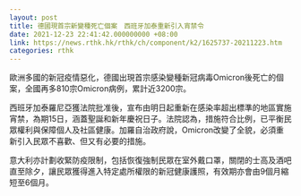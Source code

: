 ```yaml
---
layout: post
title: 德國現首宗新變種死亡個案　西班牙加泰重新引入宵禁令
date: 2021-12-23 22:41:42.000000000 +08:00
link: https://news.rthk.hk/rthk/ch/component/k2/1625737-20211223.htm
categories: rthk
---
```


歐洲多國的新冠疫情惡化，德國出現首宗感染變種新冠病毒Omicron後死亡的個案，全國再多810宗Omicron病例，累計近3200宗。

西班牙加泰羅尼亞獲法院批准後，宣布由明日起重新在感染率超出標準的地區實施宵禁，為期15日，涵蓋聖誕和新年慶祝日子。法院認為，措施符合比例，已平衡民眾權利與保障個人及社區健康。加羅自治政府說，Omicron改變了全貌，必須重新引入民眾不喜歡、但又有必要的措施。

意大利亦計劃收緊防疫限制，包括恢復強制民眾在室外戴口罩，關閉的士高及酒吧直至除夕，讓民眾獲得進入特定處所權限的新冠健康護照，有效期亦會由9個月縮短至6個月。
